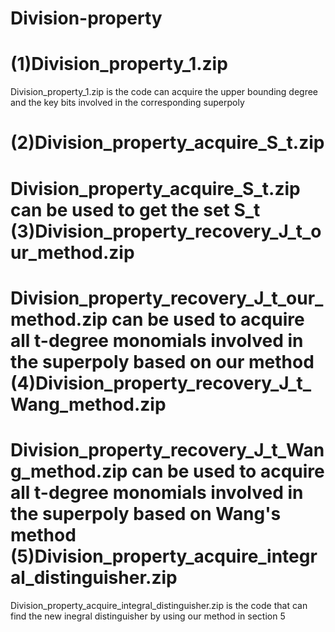 # Division-property
(1)Division_property_1.zip
====
Division_property_1.zip is the code can acquire the upper bounding degree and the key bits involved in the corresponding superpoly

(2)Division_property_acquire_S_t.zip
====
Division_property_acquire_S_t.zip can be used to get the set S_t
(3)Division_property_recovery_J_t_our_method.zip 
=====
Division_property_recovery_J_t_our_method.zip can be used to acquire all t-degree monomials involved in the superpoly based on our method
(4)Division_property_recovery_J_t_Wang_method.zip 
====
Division_property_recovery_J_t_Wang_method.zip can be used to acquire all t-degree monomials involved in the superpoly based on Wang's method
(5)Division_property_acquire_integral_distinguisher.zip
====
Division_property_acquire_integral_distinguisher.zip is the code that can find the new inegral distinguisher by using our method in section 5
